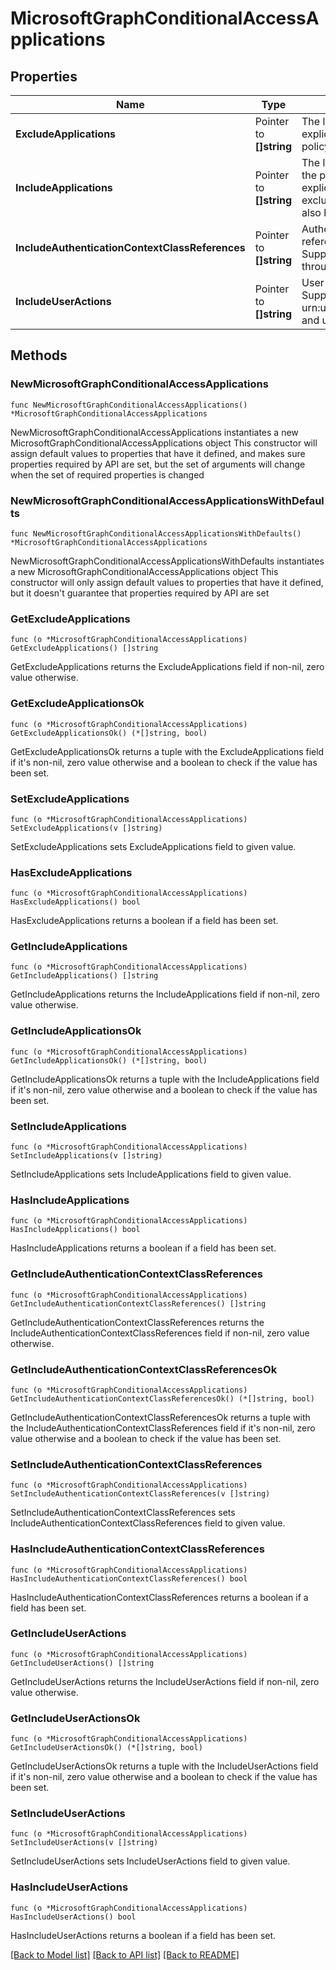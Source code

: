 # MicrosoftGraphConditionalAccessApplications

## Properties

Name | Type | Description | Notes
------------ | ------------- | ------------- | -------------
**ExcludeApplications** | Pointer to **[]string** | The list of application IDs explicitly excluded from the policy. | [optional] 
**IncludeApplications** | Pointer to **[]string** | The list of application IDs the policy applies to, unless explicitly excluded (in excludeApplications). Can also be set to All. | [optional] 
**IncludeAuthenticationContextClassReferences** | Pointer to **[]string** | Authentication context class references include. Supported values are c1 through c25. | [optional] 
**IncludeUserActions** | Pointer to **[]string** | User actions to include. Supported values are urn:user:registersecurityinfo and urn:user:registerdevice | [optional] 

## Methods

### NewMicrosoftGraphConditionalAccessApplications

`func NewMicrosoftGraphConditionalAccessApplications() *MicrosoftGraphConditionalAccessApplications`

NewMicrosoftGraphConditionalAccessApplications instantiates a new MicrosoftGraphConditionalAccessApplications object
This constructor will assign default values to properties that have it defined,
and makes sure properties required by API are set, but the set of arguments
will change when the set of required properties is changed

### NewMicrosoftGraphConditionalAccessApplicationsWithDefaults

`func NewMicrosoftGraphConditionalAccessApplicationsWithDefaults() *MicrosoftGraphConditionalAccessApplications`

NewMicrosoftGraphConditionalAccessApplicationsWithDefaults instantiates a new MicrosoftGraphConditionalAccessApplications object
This constructor will only assign default values to properties that have it defined,
but it doesn't guarantee that properties required by API are set

### GetExcludeApplications

`func (o *MicrosoftGraphConditionalAccessApplications) GetExcludeApplications() []string`

GetExcludeApplications returns the ExcludeApplications field if non-nil, zero value otherwise.

### GetExcludeApplicationsOk

`func (o *MicrosoftGraphConditionalAccessApplications) GetExcludeApplicationsOk() (*[]string, bool)`

GetExcludeApplicationsOk returns a tuple with the ExcludeApplications field if it's non-nil, zero value otherwise
and a boolean to check if the value has been set.

### SetExcludeApplications

`func (o *MicrosoftGraphConditionalAccessApplications) SetExcludeApplications(v []string)`

SetExcludeApplications sets ExcludeApplications field to given value.

### HasExcludeApplications

`func (o *MicrosoftGraphConditionalAccessApplications) HasExcludeApplications() bool`

HasExcludeApplications returns a boolean if a field has been set.

### GetIncludeApplications

`func (o *MicrosoftGraphConditionalAccessApplications) GetIncludeApplications() []string`

GetIncludeApplications returns the IncludeApplications field if non-nil, zero value otherwise.

### GetIncludeApplicationsOk

`func (o *MicrosoftGraphConditionalAccessApplications) GetIncludeApplicationsOk() (*[]string, bool)`

GetIncludeApplicationsOk returns a tuple with the IncludeApplications field if it's non-nil, zero value otherwise
and a boolean to check if the value has been set.

### SetIncludeApplications

`func (o *MicrosoftGraphConditionalAccessApplications) SetIncludeApplications(v []string)`

SetIncludeApplications sets IncludeApplications field to given value.

### HasIncludeApplications

`func (o *MicrosoftGraphConditionalAccessApplications) HasIncludeApplications() bool`

HasIncludeApplications returns a boolean if a field has been set.

### GetIncludeAuthenticationContextClassReferences

`func (o *MicrosoftGraphConditionalAccessApplications) GetIncludeAuthenticationContextClassReferences() []string`

GetIncludeAuthenticationContextClassReferences returns the IncludeAuthenticationContextClassReferences field if non-nil, zero value otherwise.

### GetIncludeAuthenticationContextClassReferencesOk

`func (o *MicrosoftGraphConditionalAccessApplications) GetIncludeAuthenticationContextClassReferencesOk() (*[]string, bool)`

GetIncludeAuthenticationContextClassReferencesOk returns a tuple with the IncludeAuthenticationContextClassReferences field if it's non-nil, zero value otherwise
and a boolean to check if the value has been set.

### SetIncludeAuthenticationContextClassReferences

`func (o *MicrosoftGraphConditionalAccessApplications) SetIncludeAuthenticationContextClassReferences(v []string)`

SetIncludeAuthenticationContextClassReferences sets IncludeAuthenticationContextClassReferences field to given value.

### HasIncludeAuthenticationContextClassReferences

`func (o *MicrosoftGraphConditionalAccessApplications) HasIncludeAuthenticationContextClassReferences() bool`

HasIncludeAuthenticationContextClassReferences returns a boolean if a field has been set.

### GetIncludeUserActions

`func (o *MicrosoftGraphConditionalAccessApplications) GetIncludeUserActions() []string`

GetIncludeUserActions returns the IncludeUserActions field if non-nil, zero value otherwise.

### GetIncludeUserActionsOk

`func (o *MicrosoftGraphConditionalAccessApplications) GetIncludeUserActionsOk() (*[]string, bool)`

GetIncludeUserActionsOk returns a tuple with the IncludeUserActions field if it's non-nil, zero value otherwise
and a boolean to check if the value has been set.

### SetIncludeUserActions

`func (o *MicrosoftGraphConditionalAccessApplications) SetIncludeUserActions(v []string)`

SetIncludeUserActions sets IncludeUserActions field to given value.

### HasIncludeUserActions

`func (o *MicrosoftGraphConditionalAccessApplications) HasIncludeUserActions() bool`

HasIncludeUserActions returns a boolean if a field has been set.


[[Back to Model list]](../README.md#documentation-for-models) [[Back to API list]](../README.md#documentation-for-api-endpoints) [[Back to README]](../README.md)


